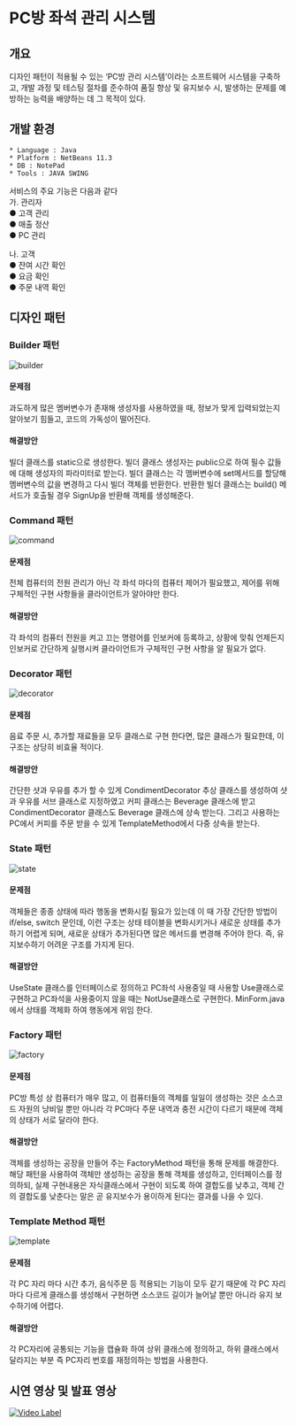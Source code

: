 # PC방 좌석 관리 시스템

## 개요

디자인 패턴이 적용될 수 있는 ‘PC방 관리 시스템’이라는 소프트웨어 시스템을 구축하고, 개발 과정 및 테스팅 절차를 준수하여 품질 향상 및 유지보수 시, 발생하는 문제를 예방하는 능력을 배양하는 데 그 목적이 있다.

## 개발 환경
```
* Language : Java
* Platform : NetBeans 11.3
* DB : NotePad
* Tools : JAVA SWING
```

서비스의 주요 기능은 다음과 같다  
가. 관리자  
● 고객 관리  
● 매출 정산  
● PC 관리  

나. 고객  
● 잔여 시간 확인  
● 요금 확인  
● 주문 내역 확인  

## 디자인 패턴
### Builder 패턴
 
![builder](image/builder.PNG)  
#### 문제점  
과도하게 많은 멤버변수가 존재해 생성자를 사용하였을 때, 정보가 맞게 입력되었는지 알아보기 힘들고, 코드의 가독성이 떨어진다.

#### 해결방안
빌더 클래스를 static으로 생성한다. 빌더 클래스 생성자는 public으로 하여 필수 값들에 대해 생성자의 파라미터로 받는다. 빌더 클래스는 각 멤버변수에 set메서드를 할당해 멤버변수의 값을 변경하고 다시 빌더 객체를 반환한다. 반환한 빌더 클래스는 build() 메서드가 호출될 경우 SignUp을 반환해 객체를 생성해준다.

### Command 패턴
![command](image/command.PNG)  
#### 문제점  
전체 컴퓨터의 전원 관리가 아닌 각 좌석 마다의 컴퓨터 제어가 필요했고, 제어를 위해 구체적인 구현 사항들을 클라이언트가 알아야만 한다. 

#### 해결방안
각 좌석의 컴퓨터 전원을 켜고 끄는 명령어를 인보커에 등록하고, 상황에 맞춰 언제든지 인보커로 간단하게 실행시켜 클라이언트가 구체적인 구현 사항을 알 필요가 없다.

### Decorator 패턴
![decorator](image/decorator.PNG)  
#### 문제점  
음료 주문 시, 추가할 재료들을 모두 클래스로 구현 한다면, 많은 클래스가 필요한데, 이 구조는 상당히 비효율 적이다.

#### 해결방안
간단한 샷과 우유를 추가 할 수 있게 CondimentDecorator 추상 클래스를 생성하여 샷과 우유를 서브 클래스로 지정하였고 커피 클래스는 Beverage 클래스에 받고 CondimentDecorator 클래스도 Beverage 클래스에 상속 받는다. 그리고 사용하는 PC에서 커피를 주문 받을 수 있게 TemplateMethod에서 다중 상속을 받는다.

### State 패턴
![state](image/state.PNG)  
#### 문제점  
객체들은 종종 상태에 따라 행동을 변화시킬 필요가 있는데 이 때 가장 간단한 방법이 if/else, switch 문인데, 이런 구조는 상태 테이블을 변화시키거나 새로운 상태를 추가하기 어렵게 되며, 새로운 상태가 추가된다면 많은 메서드를 변경해 주어야 한다. 즉, 유지보수하기 어려운 구조를 가지게 된다.

#### 해결방안
UseState 클래스를 인터페이스로 정의하고 PC좌석 사용중일 때 사용할 Use클래스로 구현하고 PC좌석을 사용중이지 않을 때는 NotUse클래스로 구현한다. MinForm.java에서 상태를 객체화 하여 행동에게 위임 한다.

### Factory 패턴
![factory](image/factory.PNG)  

#### 문제점  
PC방 특성 상 컴퓨터가 매우 많고, 이 컴퓨터들의 객체를 일일이 생성하는 것은 소스코드 자원의 낭비일 뿐만 아니라 각 PC마다 주문 내역과 충전 시간이 다르기 때문에 객체의 상태가 서로 달라야 한다.

#### 해결방안
객체를 생성하는 공장을 만들어 주는 FactoryMethod 패턴을 통해 문제를 해결한다.
 해당 패턴을 사용하여 객체만 생성하는 공장을 통해 객체를 생성하고, 인터페이스를 정의하되, 
실제 구현내용은 자식클래스에서 구현이 되도록 하여 결합도를 낮추고, 객체 간의 결합도를 낮춘다는 말은 곧 유지보수가 용이하게 된다는 결과를 나을 수 있다.

### Template Method 패턴
![template](image/template.PNG)  

#### 문제점  
각 PC 자리 마다 시간 추가, 음식주문 등 적용되는 기능이 모두 같기 때문에 각 PC 자리 마다 다르게 클래스를 생성해서 구현하면 소스코드 길이가 늘어날 뿐만 아니라 유지 보수하기에 어렵다.

#### 해결방안
각 PC자리에 공통되는 기능을 캡슐화 하여 상위 클래스에 정의하고,
하위 클래스에서 달라지는 부분 즉 PC자리 번호를 재정의하는 방법을 사용한다.

## 시연 영상 및 발표 영상
[![Video Label](https://img.youtube.com/vi/22AVF2PN9Mo/0.jpg)](https://youtu.be/22AVF2PN9Mo)  
